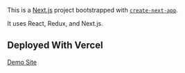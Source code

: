 This is a [Next.js](https://nextjs.org/) project bootstrapped with [`create-next-app`](https://github.com/vercel/next.js/tree/canary/packages/create-next-app).

It uses React, Redux, and Next.js.

## Deployed With Vercel
[Demo Site](https://jcdemo-7rmfrtj90-mmichaellin.vercel.app/)
